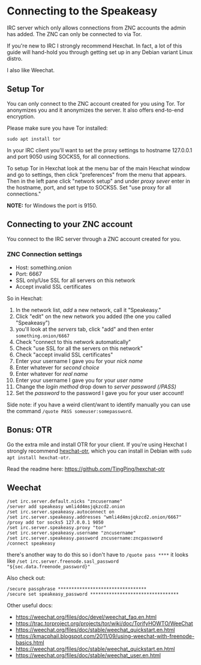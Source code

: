 # Connecting to the Speakeasy

IRC server which only allows connections from ZNC accounts the admin has added.
The ZNC can only be connected to via Tor.

If you're new to IRC I strongly recommend Hexchat. In fact, a lot of this guide
will hand-hold you through getting set up in any Debian variant Linux distro.

I also like Weechat.

## Setup Tor

You can only connect to the ZNC account created for you using Tor. Tor anonymizes
you and it anonymizes the server. It also offers end-to-end encryption.

Please make sure you have Tor installed:

`sudo apt install tor`

In your IRC client you'll want to set the proxy settings to hostname 127.0.0.1
and port 9050 using SOCKS5, for all connections.

To setup Tor in Hexchat look at the menu bar of the main Hexchat window and go
to settings, then click "preferences" from the menu that appears. Then in the
left pane click "network setup" and under *proxy sever* enter in the hostname,
port, and set type to SOCKS5. Set "use proxy for all connections."

**NOTE:** for Windows the port is 9150.

## Connecting to your ZNC account

You connect to the IRC server through a ZNC account created for you.

### ZNC Connection settings

  * Host: something.onion
  * Port: 6667
  * SSL only/Use SSL for all servers on this network
  * Accept invalid SSL certificates

So in Hexchat:

  1. In the network list, *add* a new network, call it "Speakeasy."
  1. Click "edit" on the new network you added (the one you called "Speakeasy")
  1. you'll look at the *servers* tab, click "add" and then enter `something.onion/6667`
  1. Check "connect to this network automatically"
  1. Check "use SSL for all the servers on this network"
  1. Check "accept invalid SSL certificates"
  1. Enter your username I gave you for your *nick name*
  1. Enter whatever for *second choice*
  1. Enter whatever for *real name*
  1. Enter your username I gave you for your *user name*
  1. Change the *login method* drop down to *server password (/PASS)*
  1. Set the *password* to the password I gave you for your user account!

Side note: if you have a weird client/want to identify manually you can use the command `/quote PASS someuser:somepassword`.

## Bonus: OTR

Go the extra mile and install OTR for your client. If you're using Hexchat I strongly recommend [hexchat-otr](https://github.com/TingPing/hexchat-otr), which you can install in Debian with `sudo apt install hexchat-otr`.

Read the readme here: https://github.com/TingPing/hexchat-otr

## Weechat

```
/set irc.server.default.nicks "zncusername"
/server add speakeasy wmli4d4msjqkzcd2.onion
/set irc.server.speakeasy.autoconnect on
/set irc.server.speakeasy.addresses "wmli4d4msjqkzcd2.onion/6667"
/proxy add tor socks5 127.0.0.1 9050
/set irc.server.speakeasy.proxy "tor"
/set irc.server.speakeasy.username "zncusername"
/set irc.server.speakeasy.password zncusername:zncpassword
/connect speakeasy
```

there's another way to do this so i don't have to `/quote pass ****` it looks
like `/set irc.server.freenode.sasl_password "${sec.data.freenode_password}"`

Also check out:
```
/secure passphrase *********************************
/secure set speakeasy_password *********************************
```

Other useful docs:

  * https://weechat.org/files/doc/devel/weechat_faq.en.html
  * https://trac.torproject.org/projects/tor/wiki/doc/TorifyHOWTO/WeeChat
  * https://weechat.org/files/doc/stable/weechat_quickstart.en.html
  * https://kmacphail.blogspot.com/2011/09/using-weechat-with-freenode-basics.html
  * https://weechat.org/files/doc/stable/weechat_quickstart.en.html
  * https://weechat.org/files/doc/stable/weechat_user.en.html
